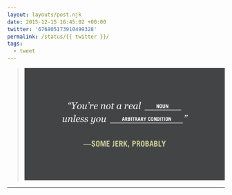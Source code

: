 ```yaml
---
layout: layouts/post.njk
date: 2015-12-15 16:45:02 +00:00
twitter: '676805173910499328'
permalink: /status/{{ twitter }}/
tags: 
  - tweet
---
```


> ![“You’re not a real (noun) unless you (arbitrary condition)” —some jerk, probably](/img/676805173910499328-CWR-uCoUEAA00_K.png)

---
